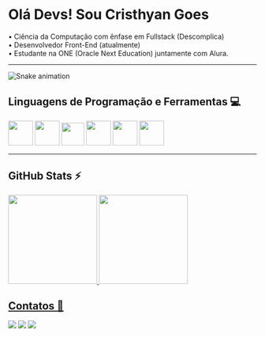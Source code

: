 # Olá Devs! Sou Cristhyan Goes

• Ciência da Computação com ênfase em Fullstack (Descomplica)<br>
• Desenvolvedor Front-End (atualmente)<br>
• Estudante na ONE (Oracle Next Education) juntamente com Alura.
<hr>

![Snake animation](https://github.com/chrisgoddev/chrisgoddev/blob/output/github-contribution-grid-snake.svg)

## Linguagens de Programação e Ferramentas 💻
<div>
<img src="https://cdn.jsdelivr.net/gh/devicons/devicon/icons/html5/html5-plain-wordmark.svg" width="50px"/>
<img src="https://cdn.jsdelivr.net/gh/devicons/devicon/icons/css3/css3-plain-wordmark.svg" width="50px"/>
<img src="https://cdn.jsdelivr.net/gh/devicons/devicon/icons/javascript/javascript-plain.svg" width="46px"/>
<img src="https://cdn.jsdelivr.net/gh/devicons/devicon/icons/figma/figma-original.svg" width="50px"/>
<img src="https://cdn.jsdelivr.net/gh/devicons/devicon/icons/nodejs/nodejs-plain.svg" width="50px"/>
<img src="https://cdn.jsdelivr.net/gh/devicons/devicon/icons/bootstrap/bootstrap-plain-wordmark.svg" width="50px"/>
</div>

<hr>

## GitHub Stats ⚡
<div>
<a href="https://github.com/chrisgoddev">
<img loading="lazy" height="180em" src="https://github-readme-stats.vercel.app/api?username=chrisgoddev&show_icons=true&theme=github_dark&include_all_commits=true&count_private=true"/>
<img loading="lazy" height="180em" src="https://github-readme-stats.vercel.app/api/top-langs/?username=chrisgoddev&layout=compact&langs_count=7&theme=github_dark"/>
</div>

## Contatos 📢

<div>
<a href="https://instagram.com/cristhyangoes" target="_blank"><img loading="lazy" src="https://img.shields.io/badge/-Instagram-%23E4405F?style=for-the-badge&logo=instagram&logoColor=white" target="_blank"></a>
<a href = "mailto:contato@cgoesfelipe@gmail.com"><img loading="lazy" src="https://img.shields.io/badge/Gmail-D14836?style=for-the-badge&logo=gmail&logoColor=white" target="_blank"></a>
<a href="https://www.linkedin.com/in/cristhyan-goes-18b121247" target="_blank"><img loading="lazy" src="https://img.shields.io/badge/-LinkedIn-%230077B5?style=for-the-badge&logo=linkedin&logoColor=white" target="_blank"></a>   
</div>

